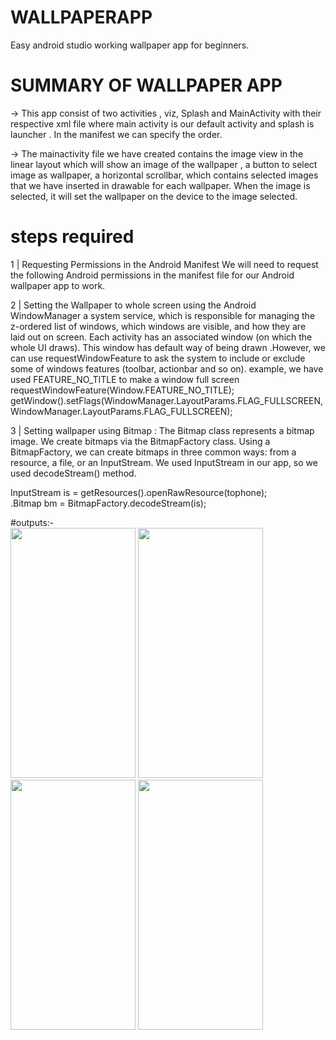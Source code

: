 # WALLPAPERAPP
Easy android studio working wallpaper app for beginners.

# SUMMARY OF WALLPAPER APP
-> This app consist of two activities , viz, Splash and MainActivity  with their respective xml file where main activity is our default activity and splash is launcher . In the manifest we can specify the order.

-> The mainactivity file we have created contains the image view in the linear layout which will show an image of the wallpaper , a button to select image as wallpaper, a horizontal scrollbar, which contains selected images that we have inserted in drawable for each wallpaper. When the image is selected, it will set the wallpaper on the device to the image selected. 

# steps required
1 | Requesting Permissions in the Android Manifest
We will need to request the following Android permissions in the manifest file for our Android wallpaper app to work.
<uses-permission android:name="android.permission.SET_WALLPAPER" />

2 | Setting the Wallpaper to whole screen using the Android WindowManager a system service, which is responsible for managing the z-ordered list of windows, which windows are visible, and how they are laid out on screen.
Each activity has an associated window (on which the whole UI draws). This window has default way of being drawn .However, we can use requestWindowFeature to ask the system to include or exclude some of windows features (toolbar, actionbar and so on).
example, we have  used FEATURE_NO_TITLE to make a window full screen
<br>requestWindowFeature(Window.FEATURE_NO_TITLE);<br>getWindow().setFlags(WindowManager.LayoutParams.FLAG_FULLSCREEN,<br>WindowManager.LayoutParams.FLAG_FULLSCREEN);

3 | Setting wallpaper using Bitmap : The Bitmap class represents a bitmap image. We create bitmaps via the BitmapFactory class. Using a BitmapFactory, we can create bitmaps in three common ways: from a resource, a file, or an InputStream. 
We used InputStream in our app, so we used decodeStream() method.

 InputStream is = getResources().openRawResource(tophone);<br>.Bitmap bm = BitmapFactory.decodeStream(is);
 
 #outputs:-
 <br>
 <img src="https://user-images.githubusercontent.com/105364747/234338050-0fb11472-2a6d-49ba-80f6-70b3aa225bb5.png" width="200" height="400"/>
 <img src="https://user-images.githubusercontent.com/105364747/234342328-17f02497-a4e9-44d8-8f73-2229979a6c29.png" width="200" height="400"/>
 <img src="https://user-images.githubusercontent.com/105364747/234342549-caf3000b-0df9-45b9-b995-74d06fd54988.png" width="200" height="400"/>
 <img src="https://user-images.githubusercontent.com/105364747/234342810-2eabcd65-f191-40af-9437-ca24a87c28b0.png" width="200" height="400"/>
